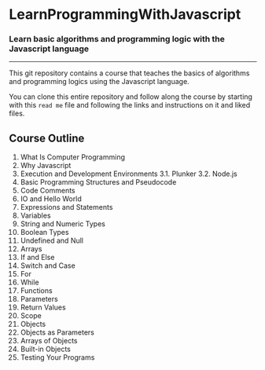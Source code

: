 # LearnProgrammingWithJavascript
### Learn basic algorithms and programming logic with the Javascript language
---
This git repository contains a course that teaches the basics of algorithms and programming logics using the Javascript language.

You can clone this entire repository and follow along the course by starting with this `read me` file and following the links and instructions on it and liked files.
## Course Outline
1. What Is Computer Programming [](https://www.khanacademy.org/computing/computer-programming/programming/intro-to-programming/v/programming-intro)
2. Why Javascript [](https://app.pluralsight.com/library/courses/javascript-getting-started/table-of-contents)
3. Execution and Development Environments [](https://app.pluralsight.com/library/courses/learning-programming-javascript/table-of-contents)
   3.1. Plunker [](https://app.pluralsight.com/library/courses/javascript-getting-started/table-of-contents)
   3.2. Node.js [](https://app.pluralsight.com/library/courses/learning-programming-javascript/table-of-contents)
4. Basic Programming Structures and Pseudocode [](https://courses.edx.org/courses/course-v1:HarvardX+CS50+X/course/)
5. Code Comments [](https://app.pluralsight.com/library/courses/learning-programming-javascript/table-of-contents)
6. IO and Hello World [](https://www.hackerrank.com/challenges/30-hello-world/tutorial)
7. Expressions and Statements [](https://app.pluralsight.com/library/courses/javascript-programming-basics/table-of-contents)
8. Variables [](https://app.pluralsight.com/library/courses/javascript-getting-started/table-of-contents)
9. String and Numeric Types [](https://app.pluralsight.com/library/courses/javascript-getting-started/table-of-contents)
10. Boolean Types [](https://app.pluralsight.com/library/courses/javascript-getting-started/table-of-contents)
11. Undefined and Null [](https://app.pluralsight.com/library/courses/javascript-getting-started/table-of-contents)
12. Arrays [](https://app.pluralsight.com/library/courses/javascript-getting-started/table-of-contents)
13. If and Else [](https://app.pluralsight.com/library/courses/javascript-getting-started/table-of-contents)
14. Switch and Case [](https://app.pluralsight.com/library/courses/javascript-getting-started/table-of-contents)
15. For [](https://app.pluralsight.com/library/courses/javascript-getting-started/table-of-contents)
16. While [](https://app.pluralsight.com/library/courses/javascript-getting-started/table-of-contents)
17. Functions [](https://app.pluralsight.com/library/courses/javascript-getting-started/table-of-contents)
18. Parameters [](https://app.pluralsight.com/library/courses/javascript-getting-started/table-of-contents)
19. Return Values [](https://app.pluralsight.com/library/courses/javascript-getting-started/table-of-contents)
20. Scope [](https://app.pluralsight.com/library/courses/javascript-getting-started/table-of-contents)
21. Objects [](https://app.pluralsight.com/library/courses/javascript-getting-started/table-of-contents)
22. Objects as Parameters [](https://app.pluralsight.com/library/courses/javascript-getting-started/table-of-contents)
23. Arrays of Objects [](https://app.pluralsight.com/library/courses/javascript-getting-started/table-of-contents)
24. Built-in Objects [](https://app.pluralsight.com/library/courses/javascript-getting-started/table-of-contents)
25. Testing Your Programs [](https://app.pluralsight.com/library/courses/learning-programming-javascript/table-of-contents)
